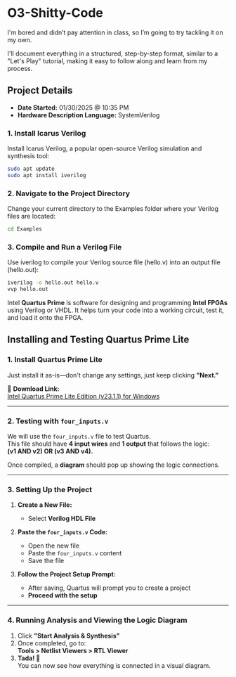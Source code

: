 # O3-Shitty-Code

I'm bored and didn’t pay attention in class, so I’m going to try tackling it on my own.

I'll document everything in a structured, step-by-step format, similar to a "Let's Play" tutorial, making it easy to follow along and learn from my process.

## Project Details
- **Date Started:** 01/30/2025 @ 10:35 PM  
- **Hardware Description Language:** SystemVerilog  

### 1. Install Icarus Verilog
Install Icarus Verilog, a popular open-source Verilog simulation and synthesis tool:
```sh
sudo apt update
sudo apt install iverilog
```

### 2. Navigate to the Project Directory
Change your current directory to the Examples folder where your Verilog files are located:
```sh
cd Examples
```

### 3. Compile and Run a Verilog File
Use iverilog to compile your Verilog source file (hello.v) into an output file (hello.out):
```sh
iverilog -o hello.out hello.v
vvp hello.out
```

Intel **Quartus Prime** is software for designing and programming **Intel FPGAs** using Verilog or VHDL. 
It helps turn your code into a working circuit, test it, and load it onto the FPGA.

## Installing and Testing Quartus Prime Lite

### 1. Install Quartus Prime Lite
Just install it as-is—don't change any settings, just keep clicking **"Next."**  

🔗 **Download Link:**  
[Intel Quartus Prime Lite Edition (v23.1.1) for Windows](https://www.intel.com/content/www/us/en/software-kit/825278/intel-quartus-prime-lite-edition-design-software-version-23-1-1-for-windows.html)

---

### 2. Testing with `four_inputs.v`
We will use the `four_inputs.v` file to test Quartus.  
This file should have **4 input wires** and **1 output** that follows the logic:  
**(v1 AND v2) OR (v3 AND v4).**  

Once compiled, a **diagram** should pop up showing the logic connections.

---

### 3. Setting Up the Project
1. **Create a New File:**  
   - Select **Verilog HDL File**  

2. **Paste the `four_inputs.v` Code:**  
   - Open the new file  
   - Paste the `four_inputs.v` content  
   - Save the file  

3. **Follow the Project Setup Prompt:**  
   - After saving, Quartus will prompt you to create a project  
   - **Proceed with the setup**  

---

### 4. Running Analysis and Viewing the Logic Diagram
1. Click **"Start Analysis & Synthesis"**  
2. Once completed, go to:  
   **Tools > Netlist Viewers > RTL Viewer**  
3. **Tada! 🎉**  
   You can now see how everything is connected in a visual diagram.
